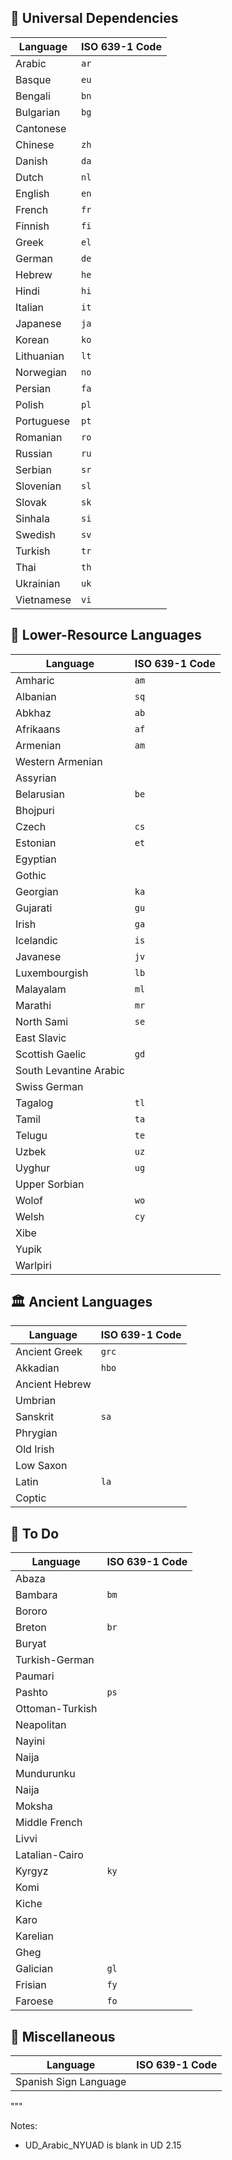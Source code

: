 ## 🌿 Universal Dependencies

| Language     | ISO 639-1 Code |
|--------------|----------------|
| Arabic       | `ar`           |
| Basque       | `eu`           |
| Bengali      | `bn`           |
| Bulgarian    | `bg`           |
| Cantonese    |                |
| Chinese      | `zh`           |
| Danish       | `da`           |
| Dutch        | `nl`           |
| English      | `en`           |
| French       | `fr`           |
| Finnish      | `fi`           |
| Greek        | `el`           |
| German       | `de`           |
| Hebrew       | `he`           |
| Hindi        | `hi`           |
| Italian      | `it`           |
| Japanese     | `ja`           |
| Korean       | `ko`           |
| Lithuanian   | `lt`           |
| Norwegian    | `no`           |
| Persian      | `fa`           |
| Polish       | `pl`           |
| Portuguese   | `pt`           |
| Romanian     | `ro`           |
| Russian      | `ru`           |
| Serbian      | `sr`           |
| Slovenian    | `sl`           |
| Slovak       | `sk`           |
| Sinhala      | `si`           |
| Swedish      | `sv`           |
| Turkish      | `tr`           |
| Thai         | `th`           |
| Ukrainian    | `uk`           |
| Vietnamese   | `vi`           |

## 🌱 Lower-Resource Languages

| Language               | ISO 639-1 Code |
|------------------------|----------------|
| Amharic                | `am`           |
| Albanian               | `sq`           |
| Abkhaz                 | `ab`           |
| Afrikaans              | `af`           |
| Armenian               | `am`           |
| Western Armenian       |                |
| Assyrian               |                |
| Belarusian             | `be`           |
| Bhojpuri               |                |
| Czech                  | `cs`           |
| Estonian               | `et`           |
| Egyptian               |                |
| Gothic                 |                |
| Georgian               | `ka`           |
| Gujarati               | `gu`           |
| Irish                  | `ga`           |
| Icelandic              | `is`           |
| Javanese               | `jv`           |
| Luxembourgish          | `lb`           |
| Malayalam              | `ml`           |
| Marathi                | `mr`           |
| North Sami             | `se`           |
| East Slavic            |                |
| Scottish Gaelic        | `gd`           |
| South Levantine Arabic |                |
| Swiss German           |                |
| Tagalog                | `tl`           |
| Tamil                  | `ta`           |
| Telugu                 | `te`           |
| Uzbek                  | `uz`           |
| Uyghur                 | `ug`           |
| Upper Sorbian          |                |
| Wolof                  | `wo`           |
| Welsh                  | `cy`           |
| Xibe                   |                |
| Yupik                  |                |
| Warlpiri               |                |

## 🏛️ Ancient Languages

| Language         | ISO 639-1 Code |
|------------------|----------------|
| Ancient Greek    | `grc`          |
| Akkadian         |  `hbo`         |
| Ancient Hebrew   |                |
| Umbrian          |                |
| Sanskrit         | `sa`           |
| Phrygian         |                |
| Old Irish        |                |
| Low Saxon        |                |
| Latin            | `la`           |
| Coptic           |                |

## 📝 To Do

| Language             | ISO 639-1 Code |
|----------------------|----------------|
| Abaza                |                |
| Bambara              | `bm`           |
| Bororo               |                |
| Breton               | `br`           |
| Buryat               |                |
| Turkish-German       |                |
| Paumari              |                |
| Pashto               | `ps`           |
| Ottoman-Turkish      |                |
| Neapolitan           |                |
| Nayini               |                |
|  Naija               |                |
| Mundurunku           |                |
| Naija                |                |
| Moksha               |                |
| Middle French        |                |
| Livvi                |                |
| Latalian-Cairo       |                |
| Kyrgyz               | `ky`           |
| Komi                 |                |
| Kiche                |                |
| Karo                 |                |
| Karelian             |                |
| Gheg                 |                |
| Galician             | `gl`           |
| Frisian              | `fy`           |
| Faroese              | `fo`           |

## 🧏 Miscellaneous

| Language               | ISO 639-1 Code |
|------------------------|----------------|
| Spanish Sign Language  |                |
"""


Notes: 

- UD_Arabic_NYUAD is blank in UD 2.15 
